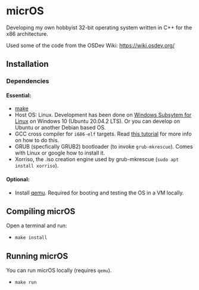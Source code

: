# micrOS

Developing my own hobbyist 32-bit operating system written in C++ for the x86 architecture.

Used some of the code from the OSDev Wiki: https://wiki.osdev.org/

## Installation

### Dependencies

#### Essential:

- [make](https://www.gnu.org/software/make/)
- Host OS: Linux. Development has been done on [Windows Subsytem for Linux](https://docs.microsoft.com/en-us/windows/wsl/install-win10) on Windows 10 (Ubuntu 20.04.2 LTS). Or you can develop on Ubuntu or another Debian based OS.
- GCC cross compiler for ```i686-elf``` targets. Read [this tutorial](https://wiki.osdev.org/GCC_Cross-Compiler) for more info on how to do this.
- GRUB (specfically GRUB2) bootloader (to invoke ```grub-mkrescue```). Comes with Linux or google how to install it.
- Xorriso, the .iso creation engine used by grub-mkrescue (```sudo apt install xorriso```).

#### Optional:

- Install [qemu](https://www.qemu.org/). Required for booting and testing the OS in a VM locally.


## Compiling micrOS

Open a terminal and run:
- ```make install```


## Running micrOS

You can run micrOS locally (requires ```qemu```).
- ```make run```


